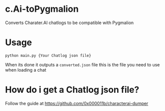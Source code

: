 # c.Ai-toPygmalion
Converts Charater.AI chatlogs to be compatible with Pygmalion

# Usage
`python main.py {Your Chatlog json file}`

When its done it outputs a `converted.json` file this is the file you need to use when loading a chat

# How do i get a Chatlog json file?
Follow the guide at https://github.com/0x000011b/characterai-dumper 
